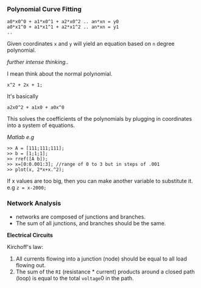 ### Polynomial Curve Fitting

    a0*x0^0 + a1*x0^1 + a2*x0^2 .. an*xn = y0
    a0*x1^0 + a1*x1^1 + a2*x1^2 .. an*xn = y1
    ..

Given coordinates `x` and `y` will yield an equation based on `n` degree polynomial.

*further intense thinking..*

I mean think about the normal polynomial.

    x^2 + 2x + 1;

It's basically

    a2x0^2 + a1x0 + a0x^0

This solves the coefficients of the polynomials by plugging in coordinates into a system of equations.

*Matlab e.g*

    >> A = [111;111;111];
    >> b = [1;1;1];
    >> rref([A b]);
    >> x=[0:0.001:3]; //range of 0 to 3 but in steps of .001
    >> plot(x, 2*x+x.^2);

If x values are too big, then you can make another variable to substitute it. e.g `z = x-2000;`

### Network Analysis
- networks are composed of junctions and branches.
- The sum of all junctions, and branches should be the same.

**Electrical Circuits**

Kirchoff's law:
1. All currents flowing into a junction (node) should be equal to all load flowing out.
2. The sum of the `RI` (resistance * current) products around a closed path (loop) is equal to the total `voltage`0 in the path.
